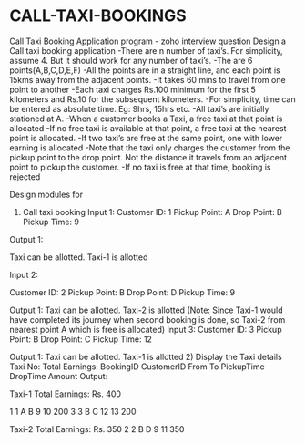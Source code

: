 # CALL-TAXI-BOOKINGS
Call Taxi Booking Application program - zoho interview question
 Design a Call taxi booking application
-There are n number of taxi’s. For simplicity, assume 4. But it should work for any number of taxi’s.
-The are 6 points(A,B,C,D,E,F)
-All the points are in a straight line, and each point is 15kms away from the adjacent points.
-It takes 60 mins to travel from one point to another
-Each taxi charges Rs.100 minimum for the first 5 kilometers and Rs.10 for the subsequent kilometers.
-For simplicity, time can be entered as absolute time. Eg: 9hrs, 15hrs etc.
-All taxi’s are initially stationed at A.
-When a customer books a Taxi, a free taxi at that point is allocated
-If no free taxi is available at that point, a free taxi at the nearest point is allocated.
-If two taxi’s are free at the same point, one with lower earning is allocated
-Note that the taxi only charges the customer from the pickup point to the drop point. Not the distance it travels from an adjacent point to pickup the customer.
-If no taxi is free at that time, booking is rejected

Design modules for
1)    Call taxi booking 
Input 1:
Customer ID: 1
Pickup Point: A
Drop Point: B
Pickup Time: 9

Output 1:

Taxi can be allotted.
Taxi-1 is allotted

Input 2:

Customer ID: 2
Pickup Point: B
Drop Point: D
Pickup Time: 9

Output 1:
Taxi can be allotted.
Taxi-2 is allotted 
(Note: Since Taxi-1 would have completed its journey when second booking is done, so Taxi-2 from nearest point A which is free is allocated)
Input 3:
Customer ID: 3
Pickup Point: B
Drop Point: C
Pickup Time: 12

Output 1:
Taxi can be allotted.
Taxi-1 is allotted 
2) Display the Taxi details
Taxi No:    Total Earnings:
BookingID    CustomerID    From    To    PickupTime    DropTime    Amount
Output:

Taxi-1    Total Earnings: Rs. 400

1     1     A    B    9    10    200
3    3    B    C    12    13    200

Taxi-2 Total Earnings: Rs. 350
2    2    B    D    9    11    350 
